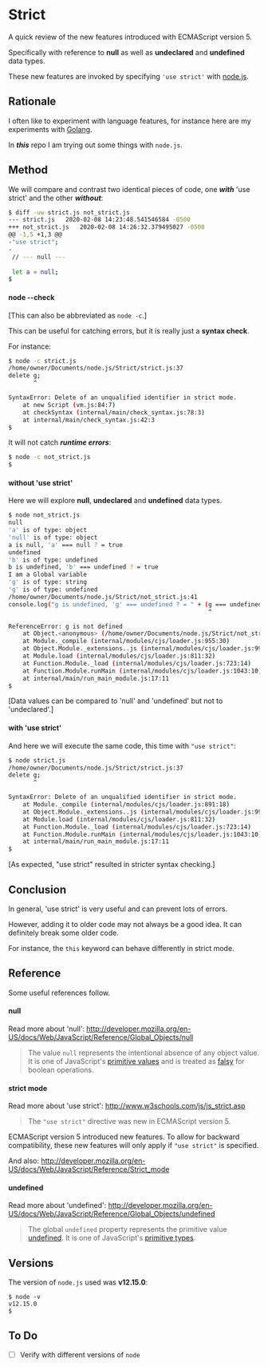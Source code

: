 # Strict

A quick review of the new features introduced with ECMAScript version 5.

Specifically with reference to __null__ as well as __undeclared__ and __undefined__ data types.

These new features are invoked by specifying `'use strict'` with [node.js](http://nodejs.org/).

## Rationale

I often like to experiment with language features, for instance here are my experiments with
[Golang](http://github.com/mramshaw/Golang).

In ___this___ repo I am trying out some things with `node.js`.

## Method

We will compare and contrast two identical pieces of code, one ___with___ 'use strict' and the
other ___without___:

```bash
$ diff -uw strict.js not_strict.js 
--- strict.js	2020-02-08 14:23:48.541546584 -0500
+++ not_strict.js	2020-02-08 14:26:32.379495027 -0500
@@ -1,5 +1,3 @@
-"use strict";
-
 // --- null ---
 
 let a = null;
$
```

#### node --check

[This can also be abbreviated as `node -c`.]

This can be useful for catching errors, but it is really just a __syntax check__.

For instance:

```bash
$ node -c strict.js
/home/owner/Documents/node.js/Strict/strict.js:37
delete g;
       ^

SyntaxError: Delete of an unqualified identifier in strict mode.
    at new Script (vm.js:84:7)
    at checkSyntax (internal/main/check_syntax.js:78:3)
    at internal/main/check_syntax.js:42:3
$
```

It will not catch ___runtime errors___:

```bash
$ node -c not_strict.js
$
```

#### without 'use strict'

Here we will explore __null__, __undeclared__ and __undefined__ data types.

```bash
$ node not_strict.js
null
'a' is of type: object
'null' is of type: object
a is null, 'a' === null ? = true
undefined
'b' is of type: undefined
b is undefined, 'b' === undefined ? = true
I am a Global variable
'g' is of type: string
'g' is of type: undefined
/home/owner/Documents/node.js/Strict/not_strict.js:41
console.log("g is undefined, 'g' === undefined ? = " + (g === undefined));
                                                        ^

ReferenceError: g is not defined
    at Object.<anonymous> (/home/owner/Documents/node.js/Strict/not_strict.js:41:57)
    at Module._compile (internal/modules/cjs/loader.js:955:30)
    at Object.Module._extensions..js (internal/modules/cjs/loader.js:991:10)
    at Module.load (internal/modules/cjs/loader.js:811:32)
    at Function.Module._load (internal/modules/cjs/loader.js:723:14)
    at Function.Module.runMain (internal/modules/cjs/loader.js:1043:10)
    at internal/main/run_main_module.js:17:11
$
```

[Data values can be compared to 'null' and 'undefined' but not to 'undeclared'.]

#### with 'use strict'

And here we will execute the same code, this time with `"use strict"`:

```bash
$ node strict.js
/home/owner/Documents/node.js/Strict/strict.js:37
delete g;
       ^

SyntaxError: Delete of an unqualified identifier in strict mode.
    at Module._compile (internal/modules/cjs/loader.js:891:18)
    at Object.Module._extensions..js (internal/modules/cjs/loader.js:991:10)
    at Module.load (internal/modules/cjs/loader.js:811:32)
    at Function.Module._load (internal/modules/cjs/loader.js:723:14)
    at Function.Module.runMain (internal/modules/cjs/loader.js:1043:10)
    at internal/main/run_main_module.js:17:11
$
```

[As expected, "use strict" resulted in stricter syntax checking.]

## Conclusion

In general, 'use strict' is very useful and can prevent lots of errors.

However, adding it to older code may not always be a good idea. It can
definitely break some older code.

For instance, the `this` keyword can behave differently in strict mode.

## Reference

Some useful references follow.

#### null

Read more about 'null': http://developer.mozilla.org/en-US/docs/Web/JavaScript/Reference/Global_Objects/null

> The value `null` represents the intentional absence of any object value.
> It is one of JavaScript's [primitive values](http://developer.mozilla.org/en-US/docs/Glossary/Primitive)
> and is treated as [falsy](http://developer.mozilla.org/en-US/docs/Glossary/Falsy) for boolean operations.

#### strict mode

Read more about 'use strict': http://www.w3schools.com/js/js_strict.asp

> The `"use strict"` directive was new in ECMAScript version 5.

ECMAScript version 5 introduced new features. To allow for backward compatibility, these new features will
only apply if `"use strict"` is specified.

And also: http://developer.mozilla.org/en-US/docs/Web/JavaScript/Reference/Strict_mode

#### undefined

Read more about 'undefined': http://developer.mozilla.org/en-US/docs/Web/JavaScript/Reference/Global_Objects/undefined

> The global `undefined` property represents the primitive value [undefined](http://developer.mozilla.org/en-US/docs/Glossary/Undefined).
> It is one of JavaScript's [primitive types](http://developer.mozilla.org/en-US/docs/Glossary/Primitive).

## Versions

The version of `node.js` used was __v12.15.0__:

```
$ node -v
v12.15.0
$
```

## To Do

- [ ] Verify with different versions of `node`
